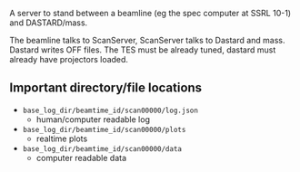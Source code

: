 A server to stand between a beamline (eg the spec computer at SSRL 10-1) and DASTARD/mass.

The beamline talks to ScanServer, ScanServer talks to Dastard and mass. Dastard writes OFF files. The TES must be already tuned, dastard must already have projectors loaded.

## Important directory/file locations

  * `base_log_dir/beamtime_id/scan00000/log.json`
    * human/computer readable log
  * `base_log_dir/beamtime_id/scan00000/plots`
    * realtime plots
  * `base_log_dir/beamtime_id/scan00000/data`
    * computer readable data

